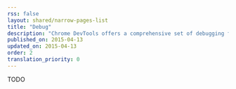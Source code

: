 ```yaml
---
rss: false
layout: shared/narrow-pages-list
title: "Debug"
description: "Chrome DevTools offers a comprehensive set of debugging features to help you find and fix errors in your code."
published_on: 2015-04-13
updated_on: 2015-04-13
order: 2
translation_priority: 0
---
```


TODO
